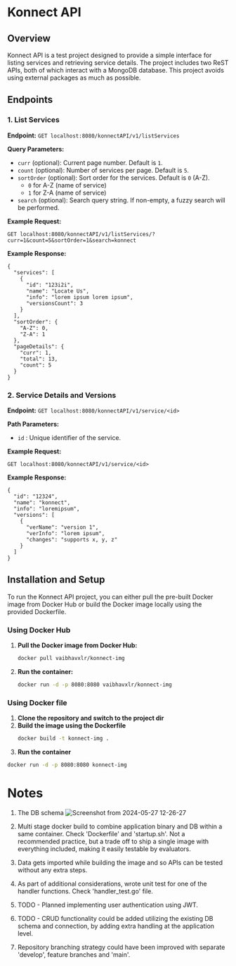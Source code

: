 # Konnect API

## Overview

Konnect API is a test project designed to provide a simple interface for listing services and retrieving service details. The project includes two ReST APIs, both of which interact with a MongoDB database. This project avoids using external packages as much as possible.

## Endpoints

### 1. List Services

**Endpoint:** `GET localhost:8080/konnectAPI/v1/listServices`

**Query Parameters:**
- `curr` (optional): Current page number. Default is `1`.
- `count` (optional): Number of services per page. Default is `5`.
- `sortOrder` (optional): Sort order for the services. Default is `0` (A-Z).
  - `0` for A-Z (name of service)
  - `1` for Z-A (name of service)
- `search` (optional): Search query string. If non-empty, a fuzzy search will be performed.

**Example Request:**
```http
GET localhost:8080/konnectAPI/v1/listServices/?curr=1&count=5&sortOrder=1&search=konnect
```
**Example Response:**
```
{
  "services": [
    {
      "id": "123i2i",
      "name": "Locate Us",
      "info": "lorem ipsum lorem ipsum",
      "versionsCount": 3
    }
  ],
  "sortOrder": {
    "A-Z": 0,
    "Z-A": 1
  },
  "pageDetails": {
    "curr": 1,
    "total": 13,
    "count": 5
  }
}
```
### 2. Service Details and Versions

**Endpoint:** `GET localhost:8080/konnectAPI/v1/service/<id>`

**Path Parameters:**
- `id` : Unique identifier of the service.

**Example Request:**
```http
GET localhost:8080/konnectAPI/v1/service/<id>
```
**Example Response:**
```
{
  "id": "12324",
  "name": "konnect",
  "info": "loremipsum",
  "versions": [
    {
      "verName": "version 1",
      "verInfo": "lorem ipsum",
      "changes": "supports x, y, z"
    }
  ]
}

```
## Installation and Setup
To run the Konnect API project, you can either pull the pre-built Docker image from Docker Hub or build the Docker image locally using the provided Dockerfile.

### Using Docker Hub
1. **Pull the Docker image from Docker Hub:**
   ```sh
   docker pull vaibhavxlr/konnect-img
   ```
2. **Run the container:**
   ```sh
   docker run -d -p 8080:8080 vaibhavxlr/konnect-img
   ```

### Using Docker file
1. **Clone the repository and switch to the project dir**
2. **Build the image using the Dockerfile**
   ```sh
   docker build -t konnect-img .
   ```
3. **Run the container**
  ```sh
  docker run -d -p 8080:8080 konnect-img
  ```
# Notes
1. The DB schema
![Screenshot from 2024-05-27 12-26-27](https://github.com/vaibhavxlr/KongTakeHomeAssignment/assets/36249617/690918db-1db9-435e-a60f-82aeb51aec85)


2. Multi stage docker build to combine application binary and DB within a same container. Check 'Dockerfile' and 'startup.sh'. Not a recommended practice, but a trade off to ship a single image with everything included, making it easily testable by evaluators.

3. Data gets imported while building the image and  so APIs can be tested without any extra steps.

4. As part of additional considerations, wrote unit test for one of the handler functions. Check 'handler_test.go' file.

5. TODO - Planned implementing user authentication using JWT.

6. TODO - CRUD functionality could be added utilizing the existing DB schema and connection, by adding extra handling at the application level.

7. Repository branching strategy could have been improved with separate 'develop', feature branches and 'main'. 
